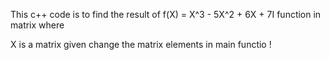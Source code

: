 This c++ code is to find the result of f(X) = X^3 - 5X^2 + 6X + 7I function in matrix where

X is a matrix given 
change the matrix elements in main functio !
